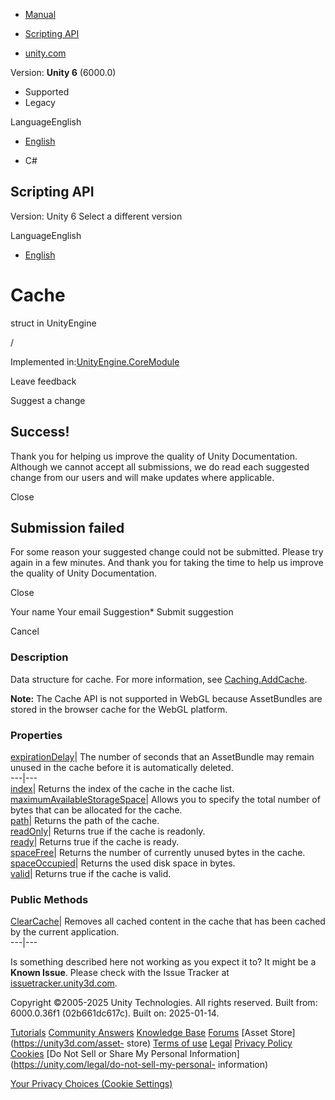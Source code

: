 [ ]()

  * [Manual](../Manual/index.html)
  * [Scripting API](../ScriptReference/index.html)

  * [unity.com](https://unity.com/)

Version: **Unity 6** (6000.0)

  * Supported
  * Legacy

LanguageEnglish

  * [English]()

  * C#

[ ](https://docs.unity3d.com)

## Scripting API

Version: Unity 6 Select a different version

LanguageEnglish

  * [English]()

# Cache

struct in UnityEngine

/

Implemented in:[UnityEngine.CoreModule](UnityEngine.CoreModule.html)

Leave feedback

Suggest a change

## Success!

Thank you for helping us improve the quality of Unity Documentation. Although
we cannot accept all submissions, we do read each suggested change from our
users and will make updates where applicable.

Close

## Submission failed

For some reason your suggested change could not be submitted. Please <a>try
again</a> in a few minutes. And thank you for taking the time to help us
improve the quality of Unity Documentation.

Close

Your name Your email Suggestion* Submit suggestion

Cancel

[ ]()

### Description

Data structure for cache. For more information, see
[Caching.AddCache](Caching.AddCache.html).

**Note:** The Cache API is not supported in WebGL because AssetBundles are
stored in the browser cache for the WebGL platform.

### Properties

[expirationDelay](Cache-expirationDelay.html)| The number of seconds that an
AssetBundle may remain unused in the cache before it is automatically deleted.  
---|---  
[index](Cache-index.html)| Returns the index of the cache in the cache list.  
[maximumAvailableStorageSpace](Cache-maximumAvailableStorageSpace.html)|
Allows you to specify the total number of bytes that can be allocated for the
cache.  
[path](Cache-path.html)| Returns the path of the cache.  
[readOnly](Cache-readOnly.html)| Returns true if the cache is readonly.  
[ready](Cache-ready.html)| Returns true if the cache is ready.  
[spaceFree](Cache-spaceFree.html)| Returns the number of currently unused
bytes in the cache.  
[spaceOccupied](Cache-spaceOccupied.html)| Returns the used disk space in
bytes.  
[valid](Cache-valid.html)| Returns true if the cache is valid.  
  
### Public Methods

[ClearCache](Cache.ClearCache.html)| Removes all cached content in the cache
that has been cached by the current application.  
---|---  
  
Is something described here not working as you expect it to? It might be a
**Known Issue**. Please check with the Issue Tracker at
[issuetracker.unity3d.com](https://issuetracker.unity3d.com).

Copyright ©2005-2025 Unity Technologies. All rights reserved. Built from:
6000.0.36f1 (02b661dc617c). Built on: 2025-01-14.

[Tutorials](https://unity3d.com/learn) [Community
Answers](https://answers.unity3d.com) [Knowledge
Base](https://support.unity3d.com/hc/en-us)
[Forums](https://forum.unity3d.com) [Asset Store](https://unity3d.com/asset-
store) [Terms of use](https://docs.unity3d.com/Manual/TermsOfUse.html)
[Legal](https://unity.com/legal) [Privacy
Policy](https://unity.com/legal/privacy-policy)
[Cookies](https://unity.com/legal/cookie-policy) [Do Not Sell or Share My
Personal Information](https://unity.com/legal/do-not-sell-my-personal-
information)

[Your Privacy Choices (Cookie Settings)](javascript:void\(0\);)

